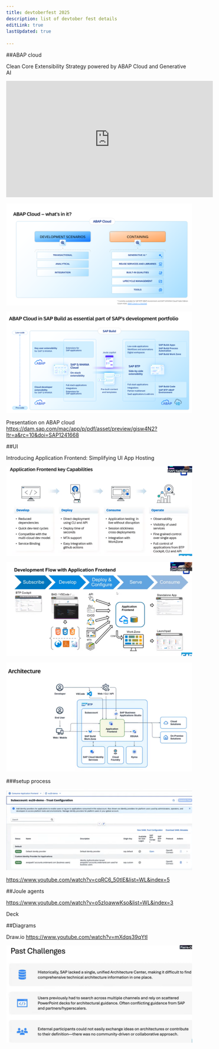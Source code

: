 ```yaml
---
title: devtoberfest 2025
description: list of devtober fest details
editLink: true
lastUpdated: true

---
```


##ABAP cloud

Clean Core Extensibility Strategy powered by ABAP Cloud and Generative AI

<iframe width="560" height="315" src="https://www.youtube.com/embed/Zmo7YU9BUlc" title="ABAP Cloud and Generative AI" frameborder="0" allow="accelerometer; autoplay; clipboard-write; encrypted-media; gyroscope; picture-in-picture" allowfullscreen></iframe>

![abap cloud](../assets/image.png)

![abap cloud overview](../assets/image-1.png)

Presentation on ABAP cloud https://dam.sap.com/mac/app/p/pdf/asset/preview/gisw4N2?ltr=a&rc=10&doi=SAP1241668


##UI

Introducing Application Frontend: Simplifying UI App Hosting

![UI service](../assets/image-2.png)

![frontend flow](../assets/image-3.png)

![architecture](../assets/image-4.png)

###setup process

![alt text](../assets/image-5.png)

https://www.youtube.com/watch?v=cqRC6_50tlE&list=WL&index=5


##Joule agents

https://www.youtube.com/watch?v=o5zIoawwKso&list=WL&index=3

Deck 

##Diagrams

Draw.io https://www.youtube.com/watch?v=mXdqs39qYtI

![architecture_center](../assets/image-6.png)